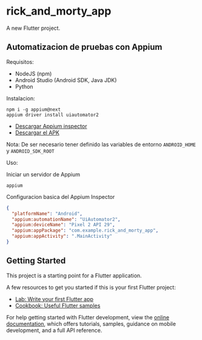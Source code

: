 # rick_and_morty_app

A new Flutter project.

## Automatizacion de pruebas con Appium

Requisitos:

- NodeJS (npm)
- Android Studio (Android SDK, Java JDK)
- Python

Instalacion:

```console
npm i -g appium@next
appium driver install uiautomator2
```

- [Descargar Appium inspector](https://github.com/appium/appium-inspector/releases)
- [Descargar el APK](https://github.com/wensespl/rick_and_morty_app/releases)

Nota: De ser necesario tener definido las variables de entorno `ANDROID_HOME` y `ANDROID_SDK_ROOT`

Uso:

Iniciar un servidor de Appium

```console
appium
```

Configuracion basica del Appium Inspector

```JSON
{
  "platformName": "Android",
  "appium:automationName": "UiAutomator2",
  "appium:deviceName": "Pixel 2 API 29",
  "appium:appPackage": "com.example.rick_and_morty_app",
  "appium:appActivity": ".MainActivity"
}
```

## Getting Started

This project is a starting point for a Flutter application.

A few resources to get you started if this is your first Flutter project:

- [Lab: Write your first Flutter app](https://docs.flutter.dev/get-started/codelab)
- [Cookbook: Useful Flutter samples](https://docs.flutter.dev/cookbook)

For help getting started with Flutter development, view the
[online documentation](https://docs.flutter.dev/), which offers tutorials,
samples, guidance on mobile development, and a full API reference.
